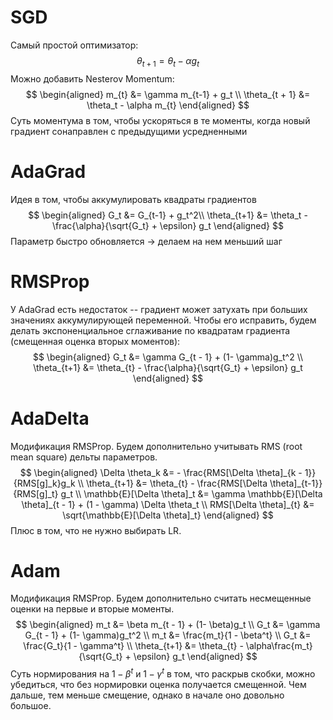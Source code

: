 # SGD
Самый простой оптимизатор:
$$\theta_{t+1} = \theta_t - \alpha g_t$$ 
Можно добавить Nesterov Momentum:
$$
\begin{aligned}
m_{t} &= \gamma m_{t-1} + g_t \\
\theta_{t + 1} &= \theta_t - \alpha m_{t}
\end{aligned}
$$
Суть моментума в том, чтобы ускоряться в те моменты, когда новый градиент сонаправлен с предыдущими усредненными
# AdaGrad
Идея в том, чтобы аккумулировать квадраты градиентов
$$
\begin{aligned}
G_t &= G_{t-1} + g_t^2\\
\theta_{t+1} &= \theta_t - \frac{\alpha}{\sqrt{G_t} + \epsilon} g_t
\end{aligned}
$$
Параметр быстро обновляется -> делаем на нем меньший шаг
# RMSProp
У AdaGrad есть недостаток -- градиент может затухать при больших значениях аккумулирующей переменной. Чтобы его исправить, будем делать экспоненциальное сглаживание по квадратам градиента (смещенная оценка вторых моментов):
$$
\begin{aligned}
G_t &= \gamma G_{t - 1} + (1- \gamma)g_t^2 \\
\theta_{t+1} &= \theta_{t} - \frac{\alpha}{\sqrt{G_t} + \epsilon} g_t
\end{aligned}
$$
# AdaDelta
Модификация RMSProp. Будем дополнительно учитывать RMS (root mean square) дельты параметров.
$$
\begin{aligned}
\Delta \theta_k &= - \frac{RMS[\Delta \theta]_{k - 1}}{RMS[g]_k}g_k \\
\theta_{t+1} &= \theta_{t} - \frac{RMS[\Delta \theta]_{t-1}}{RMS[g]_t} g_t \\
\mathbb{E}[\Delta \theta]_t &= \gamma \mathbb{E}[\Delta \theta]_{t - 1} + (1 - \gamma) \Delta \theta_t \\
RMS[\Delta \theta]_{t} &= \sqrt{\mathbb{E}[\Delta \theta]_t}
\end{aligned}
$$
Плюс в том, что не нужно выбирать LR.
# Adam
Модификация RMSProp. Будем дополнительно считать несмещенные оценки на первые и вторые моменты.
$$
\begin{aligned}
m_t &= \beta m_{t - 1} + (1- \beta)g_t \\
G_t &= \gamma G_{t - 1} + (1- \gamma)g_t^2 \\
m_t &= \frac{m_t}{1 - \beta^t} \\
G_t &= \frac{G_t}{1 - \gamma^t} \\
\theta_{t+1} &= \theta_{t} - \alpha\frac{m_t}{\sqrt{G_t} + \epsilon} g_t
\end{aligned}
$$
Суть нормирования на $1 - \beta^t$  и $1 - \gamma^t$ в том, что раскрыв скобки, можно убедиться, что без нормировки оценка получается смещенной. Чем дальше, тем меньше смещение, однако в начале оно довольно большое.